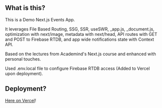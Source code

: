## What is this?

This is a Demo Next.js Events App.

It leverages File Based Routing, SSG, SSR, useSWR, \_app.js, \_document.js, optimization with next/image, metadata with next/head, API routes with GET and POST to Firebase RTDB, and app wide notifications state with Context API.

Based on the lectures from Academind's Next.js course and enhanced with personal touches.

Used .env.local file to configure Firebase RTDB access (Added to Vercel upon deployment).

## Deployment?

[Here on Vercel](https://next-events-mf.vercel.app/)!
